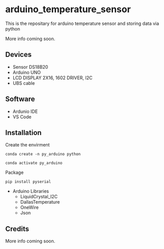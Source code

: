 # arduino_temperature_sensor

This is the repositary for arduino temperature sensor and storing data via python 

More info coming soon.


## Devices
- Sensor DS18B20
- Arduino UNO
- LCD DISPLAY 2X16, 1602 DRIVER, I2C
- UBS cable 

## Software 
- Ardunio IDE
- VS Code

## Installation 

Create the envirment

```
conda create -n py_arduino python

conda activate py_arduino

```
Package
```
pip install pyserial
```

- Arduino Libraries
    - LiquidCrystal_I2C
    - DallasTemperature
    - OneWire
    - Json



## Credits

More info coming soon.

